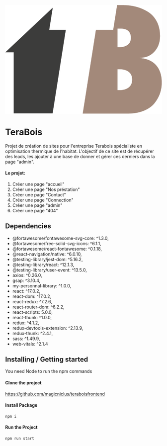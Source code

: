 ![logo terabois](https://github.com/magicniclus/teraboisfrontend/blob/main/public/img/logo.png?raw=true) 

# TeraBois

Projet de création de sites pour l'entreprise Terabois spécialiste en optimisation thermique de l'habitat. L'objectif de ce site est de récupérer des leads, les ajouter à une base de donner et gérer ces derniers dans la page "admin". 

#### Le projet:
1. Créer une page "accueil"
2. Créer une page "Nos préstation"
3. Créer une page "Contact"
4. Créer une page "Connection"
5. Créer une page "admin"
6. Créer une page "404"

## Dependencies
- @fortawesome/fontawesome-svg-core: ^1.3.0,
- @fortawesome/free-solid-svg-icons: ^6.1.1,
- @fortawesome/react-fontawesome: ^0.1.18,
- @react-navigation/native: ^6.0.10,
- @testing-library/jest-dom: ^5.16.2,
- @testing-library/react: ^12.1.3,
- @testing-library/user-event: ^13.5.0,
- axios: ^0.26.0,
- gsap: ^3.10.4,
- my-personnal-library: ^1.0.0,
- react: ^17.0.2,
- react-dom: ^17.0.2,
- react-redux: ^7.2.6,
- react-router-dom: ^6.2.2,
- react-scripts: 5.0.0,
- react-thunk: ^1.0.0,
- redux: ^4.1.2,
- redux-devtools-extension: ^2.13.9,
- redux-thunk: ^2.4.1,
- sass: ^1.49.9,
- web-vitals: ^2.1.4

## Installing / Getting started
You need Node to run the npm commands

#### Clone the project
https://github.com/magicniclus/teraboisfrontend

#### Install Package
```
npm i 
```

#### Run the Project
```
npm run start
```


